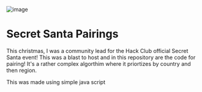 ![image](https://cloud-reg44303i-hack-club-bot.vercel.app/0screenshot_2024-12-23_at_22.48.41_2x.png)
# Secret Santa Pairings
This christmas, I was a community lead for the Hack Club official Secret Santa event! 
This was a blast to host and in this repository are the code for pairing! It's a rather complex algorthim where it priortizes by country and then region.

This was made using simple java script
